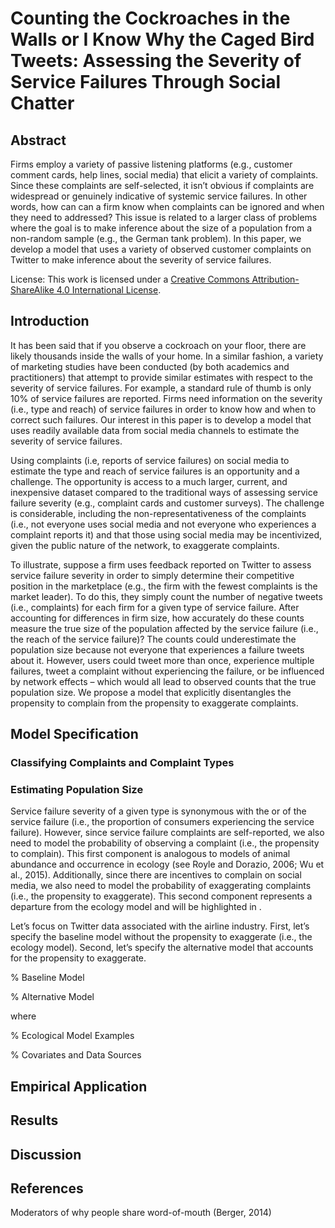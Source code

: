 Counting the Cockroaches in the Walls or I Know Why the Caged Bird
Tweets: Assessing the Severity of Service Failures Through Social
Chatter
================

## Abstract

Firms employ a variety of passive listening platforms (e.g., customer
comment cards, help lines, social media) that elicit a variety of
complaints. Since these complaints are self-selected, it isn’t obvious
if complaints are widespread or genuinely indicative of systemic service
failures. In other words, how can can a firm know when complaints can be
ignored and when they need to addressed? This issue is related to a
larger class of problems where the goal is to make inference about the
size of a population from a non-random sample (e.g., the German tank
problem). In this paper, we develop a model that uses a variety of
observed customer complaints on Twitter to make inference about the
severity of service failures.

License: This work is licensed under a [Creative Commons
Attribution-ShareAlike 4.0 International
License](https://creativecommons.org/licenses/by-sa/4.0/).

## Introduction

It has been said that if you observe a cockroach on your floor, there
are likely thousands inside the walls of your home. In a similar
fashion, a variety of marketing studies have been conducted (by both
academics and practitioners) that attempt to provide similar estimates
with respect to the severity of service failures. For example, a
standard rule of thumb is only 10% of service failures are reported.
Firms need information on the severity (i.e., type and reach) of service
failures in order to know how and when to correct such failures. Our
interest in this paper is to develop a model that uses readily available
data from social media channels to estimate the severity of service
failures.

Using complaints (i.e, reports of service failures) on social media to
estimate the type and reach of service failures is an opportunity and a
challenge. The opportunity is access to a much larger, current, and
inexpensive dataset compared to the traditional ways of assessing
service failure severity (e.g., complaint cards and customer surveys).
The challenge is considerable, including the non-representativeness of
the complaints (i.e., not everyone uses social media and not everyone
who experiences a complaint reports it) and that those using social
media may be incentivized, given the public nature of the network, to
exaggerate complaints.

To illustrate, suppose a firm uses feedback reported on Twitter to
assess service failure severity in order to simply determine their
competitive position in the marketplace (e.g., the firm with the fewest
complaints is the market leader). To do this, they simply count the
number of negative tweets (i.e., complaints) for each firm for a given
type of service failure. After accounting for differences in firm size,
how accurately do these counts measure the true size of the population
affected by the service failure (i.e., the reach of the service
failure)? The counts could underestimate the population size because not
everyone that experiences a failure tweets about it. However, users
could tweet more than once, experience multiple failures, tweet a
complaint without experiencing the failure, or be influenced by network
effects – which would all lead to observed counts that  the true
population size. We propose a model that explicitly disentangles the
propensity to complain from the propensity to exaggerate complaints.

## Model Specification

### Classifying Complaints and Complaint Types

### Estimating Population Size

Service failure severity of a given type is synonymous with the  or  of
the service failure (i.e., the proportion of consumers experiencing the
service failure). However, since service failure complaints are
self-reported, we also need to model the probability of observing a
complaint (i.e., the propensity to complain). This first component is
analogous to models of animal abundance and occurrence in ecology (see
Royle and Dorazio, 2006; Wu et al., 2015). Additionally, since there are
incentives to complain on social media, we also need to model the
probability of exaggerating complaints (i.e., the propensity to
exaggerate). This second component represents a departure from the
ecology model and will be highlighted in .

Let’s focus on Twitter data associated with the airline industry. First,
let’s specify the baseline model without the propensity to exaggerate
(i.e., the ecology model). Second, let’s specify the alternative model
that accounts for the propensity to exaggerate.

% Baseline Model

% Alternative Model

where

% Ecological Model Examples

% Covariates and Data Sources

## Empirical Application

## Results

## Discussion

## References

Moderators of why people share word-of-mouth (Berger, 2014)

